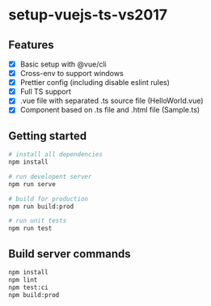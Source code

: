 # setup-vuejs-ts-vs2017

## Features

* [x] Basic setup with @vue/cli
* [x] Cross-env to support windows
* [x] Prettier config (including disable eslint rules)
* [x] Full TS support
* [x] .vue file with separated .ts source file (HelloWorld.vue)
* [x] Component based on .ts file and .html file (Sample.ts)

## Getting started

```bash
# install all dependencies
npm install

# run developent server
npm run serve

# build for production
npm run build:prod

# run unit tests
npm run test
```

## Build server commands

```bash
npm install
npm lint
npm test:ci
npm build:prod
```

